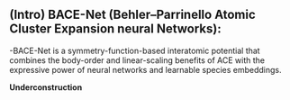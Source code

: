 ## (Intro) BACE-Net (Behler–Parrinello Atomic Cluster Expansion neural Networks):
 -BACE-Net is a symmetry-function-based interatomic potential that combines the body-order and linear-scaling benefits of ACE with the expressive power of neural networks and learnable species embeddings.

**Underconstruction**
